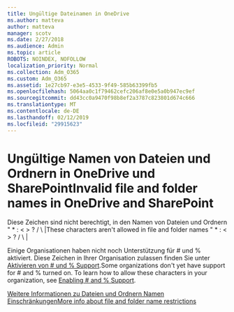 ```yaml
---
title: Ungültige Dateinamen in OneDrive
ms.author: matteva
author: matteva
manager: scotv
ms.date: 2/27/2018
ms.audience: Admin
ms.topic: article
ROBOTS: NOINDEX, NOFOLLOW
localization_priority: Normal
ms.collection: Adm_O365
ms.custom: Adm_O365
ms.assetid: 1e27cb97-e3e5-4533-9f49-585b63399fb5
ms.openlocfilehash: 5064aa0c1f79462cefc206af8e0e5a0b947ec9ef
ms.sourcegitcommit: dd43cc0a9470f98b8ef2a3787c823801d674c666
ms.translationtype: MT
ms.contentlocale: de-DE
ms.lasthandoff: 02/12/2019
ms.locfileid: "29915623"
---
```

# <a name="invalid-file-and-folder-names-in-onedrive-and-sharepoint"></a><span data-ttu-id="4cc8b-102">Ungültige Namen von Dateien und Ordnern in OneDrive und SharePoint</span><span class="sxs-lookup"><span data-stu-id="4cc8b-102">Invalid file and folder names in OneDrive and SharePoint</span></span>

<span data-ttu-id="4cc8b-p101">Diese Zeichen sind nicht berechtigt, in den Namen von Dateien und Ordnern " \* : \< \> ? / \ |</span><span class="sxs-lookup"><span data-stu-id="4cc8b-p101">These characters aren't allowed in file and folder names " \* : \< \> ? / \ |</span></span> 
  
<span data-ttu-id="4cc8b-p102">Einige Organisationen haben nicht noch Unterstützung für # und % aktiviert. Diese Zeichen in Ihrer Organisation zulassen finden Sie unter [Aktivieren von # und % Support](https://go.microsoft.com/fwlink/?linkid=862611).</span><span class="sxs-lookup"><span data-stu-id="4cc8b-p102">Some organizations don't yet have support for # and % turned on. To learn how to allow these characters in your organization, see [Enabling # and % Support](https://go.microsoft.com/fwlink/?linkid=862611).</span></span> 
  
[<span data-ttu-id="4cc8b-107">Weitere Informationen zu Dateien und Ordnern Namen Einschränkungen</span><span class="sxs-lookup"><span data-stu-id="4cc8b-107">More info about file and folder name restrictions</span></span>](https://go.microsoft.com/fwlink/?linkid=866430)
  

